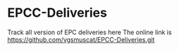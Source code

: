 # EPCC-Deliveries
Track all version of EPC deliveries here
The online link is https://github.com/vgsmuscat/EPCC-Deliveries.git
